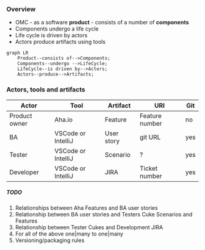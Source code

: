 ### Overview
- OMC -  as a software **product** - consists of a number of **components**
- Components undergo a life cycle
- Life cycle is driven by actors
- Actors produce artifacts using tools

```mermaid
graph LR
    Product--consists of-->Components;
    Components--undergo -->LifeCycle;
    LifeCycle--is driven by-->Actors;
    Actors--produce-->Artifacts;
```
### Actors, tools and artifacts
|Actor|Tool|Artifact|URI|Git
|--|--|--|--|--|
|Product owner| Aha.io |Feature|Feature number|no
|BA|VSCode or IntelliJ|User story|git URL|yes
|Tester|VSCode or IntelliJ|Scenario|?|yes
|Developer|VSCode or IntelliJ|JIRA|Ticket number|yes

##### TODO
 1. Relationships between Aha Features and BA user stories
 2. Relationship between BA user stories and Testers Cuke Scenarios and Features
 3. Relationship between Tester Cukes and Development JIRA
 4. For all of the above one|many to one|many
 5. Versioning/packaging rules

<!--stackedit_data:
eyJoaXN0b3J5IjpbLTIwMzc3NTA5MzAsLTQzMTIwOTYyNiwtMT
g4NTAzNDY5MiwxNDU0NzA4NzMxLC02NzkxNDYyNzAsMTgzMDM5
MDQ1NSwtNDY2MzUxODQ5XX0=
-->